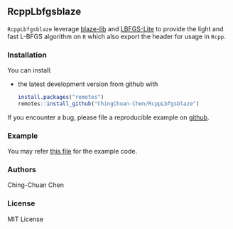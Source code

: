 ## RcppLbfgsblaze

`RcppLbfgsblaze` leverage [blaze-lib](https://bitbucket.org/blaze-lib/blaze/src/master/) and [LBFGS-Lite](https://github.com/ZJU-FAST-Lab/LBFGS-Lite) to provide the light and fast L-BFGS algorithm on `R` which also export the header for usage in `Rcpp`.

### Installation

You can install:

* the latest development version from github with

    ```R
    install.packages("remotes")
    remotes::install_github("ChingChuan-Chen/RcppLbfgsblaze")
    ```

If you encounter a bug, please file a reproducible example on [github](https://github.com/ChingChuan-Chen/RcppLbfgsblaze/issues).

### Example

You may refer [this file](./inst/example.cpp) for the example code.

### Authors

Ching-Chuan Chen

### License

MIT License
